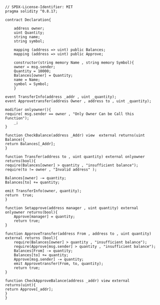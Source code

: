     // SPDX-License-Identifier: MIT
    pragma solidity ^0.8.17;

    contract Declaration{

        address owner;
        uint Quantity;
        string name;
        string symbol;

        mapping (address => uint) public Balances;
        mapping (address => uint) public Approve;
        
        constructor(string memory Name , string memory Symbol){
        owner = msg.sender;
        Quantity = 10000;
        Balances[owner] = Quantity;
        name = Name;
        symbol = Symbol;
        }

    event TransferInfo(address _addr , uint _quantity);
    event Approvetransfer(address Owner , address to , uint _quantity);

    modifier onlyowner(){
    require( msg.sender == owner , "Only Owner Can be Call this Function");
        _;
    }

    function CheckBalance(address _Addr) view  external returns(uint Balance){
    return Balances[_Addr];
    }

    function Transfer(address to , uint quantity) external onlyowner returns(bool){
    require(Balances[owner] > quantity , "insufficient balance");
    require(to != owner , "Invalid address" );

    Balances[owner] -= quantity;
    Balances[to] += quantity;

    emit TransferInfo(owner, quantity);
    return  true;
    }

    function Setapprove(address manager , uint quantity) external onlyowner returns(bool){
        Approve[manager] = quantity;
        return true;
    }

    function ApproveTransfer(address From , address to , uint quantity) external returns (bool){
        require(Balances[owner] > quantity , "insufficient balance");
        require(Approve[msg.sender] > quantity , "insufficient balance");
        Balances[From] -= quantity;
        Balances[to] += quantity;
        Approve[msg.sender] -= quantity;
        emit Approvetransfer(From, to, quantity);
        return true;
    }

    function CheckApproveBalance(address _addr) view external returns(uint){
    return Approve[_addr];
    }
    }

